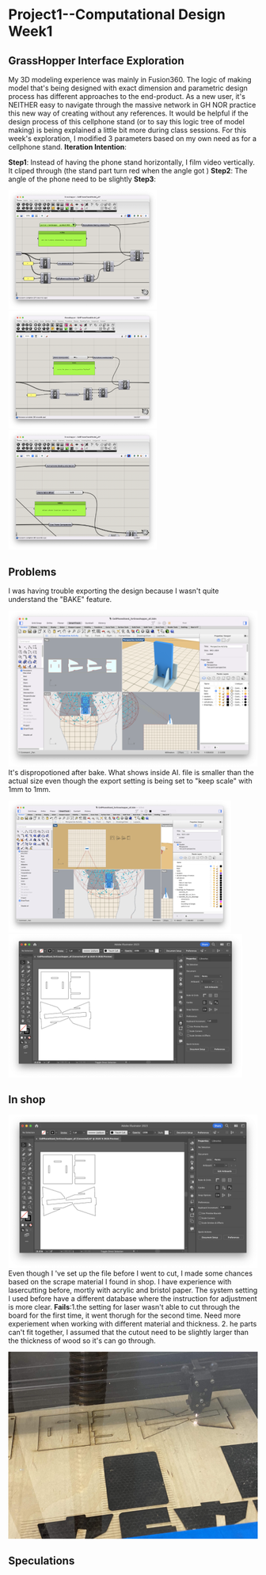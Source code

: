 # Project1--Computational Design Week1
## GrassHopper Interface Exploration ##
My 3D modeling experience was mainly in Fusion360. The logic of making model that's being designed with exact dimension and parametric design process has different approaches to the end-product. As a new user, it's NEITHER easy to navigate through the massive network in GH NOR practice this new way of creating without any references. It would be helpful if the design process of this cellphone stand (or to say this logic tree of model making) is being explained a little bit more during class sessions. For this week's exploration, I modified 3 parameters based on my own need as for a cellphone stand. 
**Iteration Intention**: 

**Step1**: Instead of having the phone stand horizontally, I film video vertically. 
It cliped through (the stand part turn red when the angle got )
**Step2**: The angle of the phone need to be slightly 
**Step3**:

<img width=300 src="GHP01.png"><img width=300 src="GHP02.png"><img width=300 src="GHP03.png">


## Problems ##
I was having trouble exporting the design because I wasn't quite understand the "BAKE" feature.

![alt text](AfterChange.png)
It's dispropotioned after bake. What shows inside AI. file is smaller than the actual size even though the export setting is being set to "keep scale" with 1mm to 1mm. 

<img width=450 src="AfterBake.png"> <img height=290 src="LasercutSetup.png">

## In shop ##
![alt text](LasercutSetup.png)
Even though I 've set up the file before I went to cut, I made some chances based on the scrape material I found in shop. 
I have experience with lasercutting before, mortly with acrylic and bristol paper. The system setting I used before have a different database where the instruction for adjustment is more clear. 
**Fails**:1.the setting for laser wasn't able to cut through the board for the first time, it went thorugh for the second time. Need more experiement when working with different material and thickness. 
2. he parts can't fit together, I assumed that the cutout need to be slightly larger than the thickness of wood so it's can go through. 

![alt text](Lasercut.jpg)
## Speculations ##
